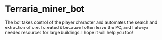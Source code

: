 # Terraria_miner_bot
The bot takes control of the player character and automates the search and extraction of ore. I created it because I often leave the PC, and I always needed resources for large buildings. I hope it will help you too!
